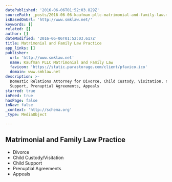 ```yaml
---
datePublished: '2016-06-06T01:52:03.829Z'
sourcePath: _posts/2016-06-06-kaufman-pllc-matrimonial-and-family-law.md
isBasedOnUrl: 'http://www.smklaw.net/'
keywords: []
related: []
author: []
dateModified: '2016-06-06T01:52:03.617Z'
title: Matrimonial and Family Law Practice
app_links: []
publisher:
  url: 'http://www.smklaw.net'
  name: Kaufman PLLC Matrimonial and Family Law
  favicon: 'https://static.parastorage.com/client/pfavico.ico'
  domain: www.smklaw.net
description: >-
  Domestic Relations Attorney for Divorce, Child Custody, Visitation, Child
  Support, Prenuptial Agreements, Appeals
starred: true
inFeed: true
hasPage: false
inNav: false
_context: 'http://schema.org'
_type: MediaObject

---
```

<article style=""><h1>Matrimonial and Family Law Practice</h1></article>

* Divorce
* Child Custody/Visitation
* Child Support
* Prenuptial Agreements
* Appeals